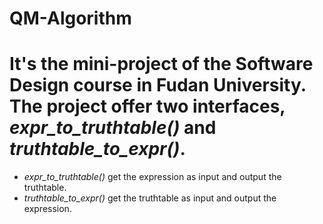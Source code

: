 # QM-Algorithm
# It's the mini-project of the Software Design course in Fudan University. The project offer two interfaces, *expr_to_truthtable()* and *truthtable_to_expr()*.
* *expr_to_truthtable()* get the expression as input and output the truthtable.
* *truthtable_to_expr()* get the truthtable as input and output the expression.
